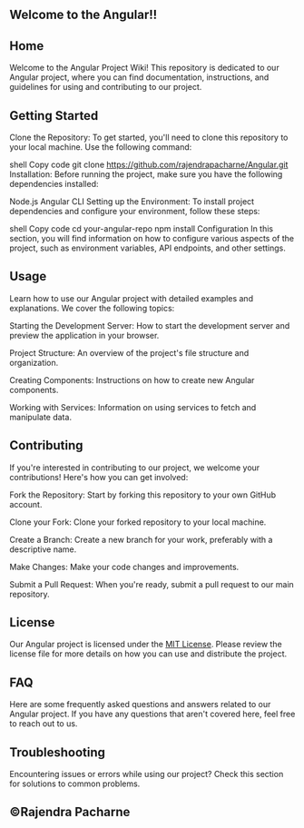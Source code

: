 ## Welcome to the Angular!!


## Home
Welcome to the Angular Project Wiki! This repository is dedicated to our Angular project, where you can find documentation, instructions, and guidelines for using and contributing to our project.

## Getting Started
Clone the Repository: To get started, you'll need to clone this repository to your local machine. Use the following command:

shell
Copy code
git clone https://github.com/rajendrapacharne/Angular.git
Installation: Before running the project, make sure you have the following dependencies installed:

Node.js
Angular CLI
Setting up the Environment: To install project dependencies and configure your environment, follow these steps:

shell
Copy code
cd your-angular-repo
npm install
Configuration
In this section, you will find information on how to configure various aspects of the project, such as environment variables, API endpoints, and other settings.

## Usage
Learn how to use our Angular project with detailed examples and explanations. We cover the following topics:

Starting the Development Server: How to start the development server and preview the application in your browser.

Project Structure: An overview of the project's file structure and organization.

Creating Components: Instructions on how to create new Angular components.

Working with Services: Information on using services to fetch and manipulate data.

## Contributing
If you're interested in contributing to our project, we welcome your contributions! Here's how you can get involved:

Fork the Repository: Start by forking this repository to your own GitHub account.

Clone your Fork: Clone your forked repository to your local machine.

Create a Branch: Create a new branch for your work, preferably with a descriptive name.

Make Changes: Make your code changes and improvements.

Submit a Pull Request: When you're ready, submit a pull request to our main repository.


## License
Our Angular project is licensed under the [MIT License](https://opensource.org/licenses/MIT). Please review the license file for more details on how you can use and distribute the project.

## FAQ
Here are some frequently asked questions and answers related to our Angular project. If you have any questions that aren't covered here, feel free to reach out to us.

## Troubleshooting
Encountering issues or errors while using our project? Check this section for solutions to common problems.

## ©Rajendra Pacharne
